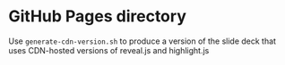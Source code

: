 # GitHub Pages directory

Use `generate-cdn-version.sh` to produce a version of the slide deck that uses CDN-hosted versions of reveal.js and highlight.js
